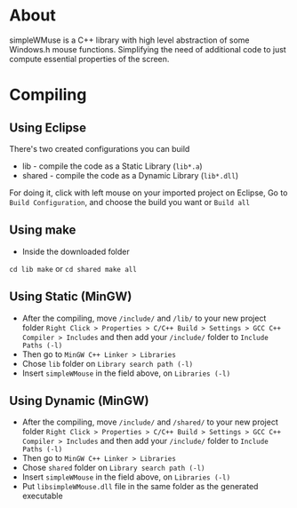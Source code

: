 # About

simpleWMuse is a C++ library with high level abstraction of some Windows.h mouse functions. Simplifying the need of additional code to just compute essential properties of the screen.

# Compiling

## Using Eclipse

There's two created configurations you can build

* lib - compile the code as a Static Library (`lib*.a`)
* shared - compile the code as a Dynamic Library (`lib*.dll`)

For doing it, click with left mouse on your imported project on Eclipse, Go to `Build Configuration`, and choose the build you want or `Build all`

## Using make

- Inside the downloaded folder

`
cd lib
make
`
or
`
cd shared
make all
`

## Using Static (MinGW)

- After the compiling, move `/include/` and `/lib/` to your new project folder
`Right Click > Properties > C/C++ Build > Settings > GCC C++ Compiler > Includes` and then add your `/include/` folder to `Include Paths (-l)`
- Then go to `MinGW C++ Linker > Libraries`
- Chose `lib` folder on `Library search path (-l)`
- Insert `simpleWMouse` in the field above, on `Libraries (-l)`



## Using Dynamic (MinGW)

- After the compiling, move `/include/` and `/shared/` to your new project folder
`Right Click > Properties > C/C++ Build > Settings > GCC C++ Compiler > Includes` and then add your `/include/` folder to `Include Paths (-l)`
- Then go to `MinGW C++ Linker > Libraries`
- Chose `shared` folder on `Library search path (-l)`
- Insert `simpleWMouse` in the field above, on `Libraries (-l)`
- Put `libsimpleWMouse.dll` file in the same folder as the generated executable

